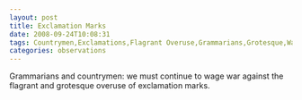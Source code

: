 ```yaml
---
layout: post
title: Exclamation Marks
date: 2008-09-24T10:08:31
tags: Countrymen,Exclamations,Flagrant Overuse,Grammarians,Grotesque,War
categories: observations
---
```


Grammarians and countrymen: we must continue to wage war against the flagrant
and grotesque overuse of exclamation marks.





